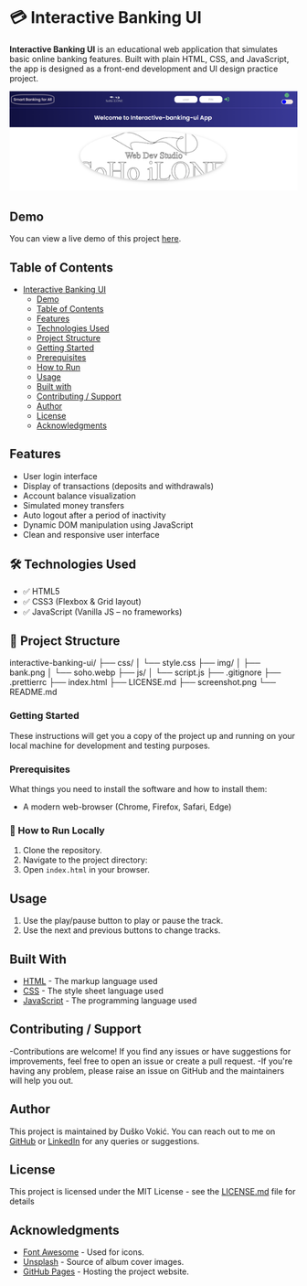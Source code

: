 # 💳 Interactive Banking UI

**Interactive Banking UI** is an educational web application that simulates basic online banking features. Built with plain HTML, CSS, and JavaScript, the app is designed as a front-end development and UI design practice project.

![Interactive Banking UI](screenshot.png)

## Demo

You can view a live demo of this project [here](https://d-vokic.github.io/interactive-banking-ui/).

## Table of Contents

- [Interactive Banking UI](#interactive-banking-ui)
  - [Demo](#demo)
  - [Table of Contents](#table-of-contents)
  - [Features](#features)
  - [Technologies Used](#technologies-used)
  - [Project Structure](#project-structure)
  - [Getting Started](#getting-started)
  - [Prerequisites](#prerequisites)
  - [How to Run](#how-to-run)
  - [Usage](#usage)
  - [Built with](#built-with)
  - [Contributing / Support](#contributing--support)
  - [Author](#author)
  - [License](#license)
  - [Acknowledgments](#acknowledgments)

## Features

- User login interface
- Display of transactions (deposits and withdrawals)
- Account balance visualization
- Simulated money transfers
- Auto logout after a period of inactivity
- Dynamic DOM manipulation using JavaScript
- Clean and responsive user interface

## 🛠️ Technologies Used

- ✅ HTML5
- ✅ CSS3 (Flexbox & Grid layout)
- ✅ JavaScript (Vanilla JS – no frameworks)

## 📁 Project Structure

interactive-banking-ui/
├── css/
│ └── style.css
├── img/
│ ├── bank.png
│ └── soho.webp
├── js/
│ └── script.js
├── .gitignore
├── .prettierrc
├── index.html
├── LICENSE.md
├── screenshot.png
└── README.md

### Getting Started

These instructions will get you a copy of the project up and running on your local machine for development and testing purposes.

### Prerequisites

What things you need to install the software and how to install them:

- A modern web-browser (Chrome, Firefox, Safari, Edge)

### 🔧 How to Run Locally

1. Clone the repository.
2. Navigate to the project directory:
3. Open `index.html` in your browser.

## Usage

1. Use the play/pause button to play or pause the track.
2. Use the next and previous buttons to change tracks.

## Built With

- [HTML](https://developer.mozilla.org/en-US/docs/Web/HTML) - The markup language used
- [CSS](https://developer.mozilla.org/en-US/docs/Web/CSS) - The style sheet language used
- [JavaScript](https://developer.mozilla.org/en-US/docs/Web/JavaScript) - The programming language used

## Contributing / Support

-Contributions are welcome! If you find any issues or have suggestions for improvements, feel free to open an issue or create a pull request.
-If you're having any problem, please raise an issue on GitHub and the maintainers will help you out.

## Author

This project is maintained by Duško Vokić. You can reach out to me on [GitHub](https://github.com/D-vokic?tab=repositories) or [LinkedIn](https://www.linkedin.com/in/du%C5%A1ko-voki%C4%87-0337a2106) for any queries or suggestions.

## License

This project is licensed under the MIT License - see the [LICENSE.md](LICENSE.md) file for details

## Acknowledgments

- [Font Awesome](https://fontawesome.com/) - Used for icons.
- [Unsplash](https://unsplash.com/) - Source of album cover images.
- [GitHub Pages](https://pages.github.com/) - Hosting the project website.
